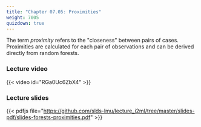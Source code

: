 ```yaml
---
title: "Chapter 07.05: Proximities"
weight: 7005
quizdown: true
---
```

The term *proximity* refers to the "closeness" between pairs of cases. Proximities are calculated for each pair of observations and can be derived directly from random forests.

<!--more-->

### Lecture video

{{< video id="RGa0Uc6ZbX4" >}}

### Lecture slides

{{< pdfjs file="https://github.com/slds-lmu/lecture_i2ml/tree/master/slides-pdf/slides-forests-proximities.pdf" >}}
